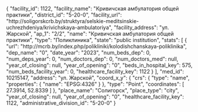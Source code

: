 {
    "facility_id": 1122,
    "facility_name": "Кривичская амбулатория общей практики",
    "district_id": "5-20-0",
    "facility_url": "http:\/\/soligorskcrb.by\/struktyra\/selskie-meditsinskie-uchrezhdeniya\/krivichskaya-ambulatoriya",
    "facility_address": "ул. Жарской",
    "ap_1": "2\/2",
    "name": "Кривичская амбулатория общей практики",
    "type": "Поликлиника",
    "state": "public institution",
    "stats": [
        {
            "url": "http:\/\/mcrb.by\/index.php\/polikliniki\/kolodishchanskaya-poliklinika",
            "dep_name": "0",
            "date_year": "2023",
            "num_beds_dep": 0,
            "num_deps_year": 0,
            "num_doctors_dep": 0,
            "num_doctors_med": null,
            "year_of_closing": null,
            "year_of_opening": "0",
            "beds_in_hospital_key": 575,
            "num_beds_facility_year": 0,
            "healthcare_facility_key": 1122
        }
    ],
    "med_id": 10215147,
    "address": "ул. Жарской",
    "coord_x_y": {
        "crs": {
            "type": "name",
            "properties": {
                "name": "EPSG:4326"
            }
        },
        "type": "Point",
        "coordinates": [
            27.3914,
            52.8339
        ]
    },
    "place_name": "Солигорск",
    "place_type": "city",
    "year_of_closing": null,
    "year_of_opening": "0",
    "healthcare_facility_key": 1122,
    "administrative_division_id": "5-20-0"
}